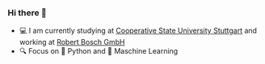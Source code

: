 ### Hi there 👋

- 💻 I am currently studying at [Cooperative State University Stuttgart](https://www.dhbw-stuttgart.de/) and working at [Robert Bosch GmbH](https://www.bosch.de/)
- 🔍 Focus on 🐍 Python and 🤖 Maschine Learning 

<!--
**TimoFeucht/TimoFeucht** is a ✨ _special_ ✨ repository because its `README.md` (this file) appears on your GitHub profile.

Here are some ideas to get you started:

- 🔭 I’m currently working on ...
- 🌱 I’m currently learning ...
- 👯 I’m looking to collaborate on ...
- 🤔 I’m looking for help with ...
- 💬 Ask me about ...
- 📫 How to reach me: ...
- 😄 Pronouns: ...
- ⚡ Fun fact: ...
-->

